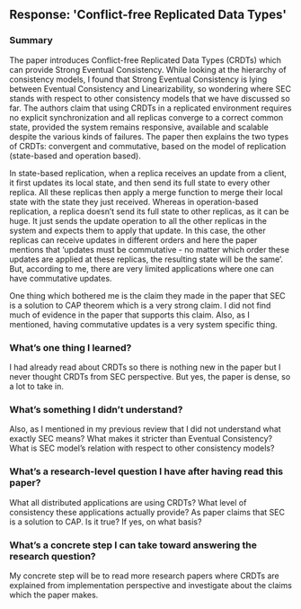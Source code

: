 ﻿## Response: 'Conflict-free Replicated Data Types'

### Summary

The paper introduces Conflict-free Replicated Data Types (CRDTs) which can provide Strong Eventual Consistency. While looking at the hierarchy of consistency models, I found that Strong Eventual Consistency is lying between Eventual Consistency and Linearizability, so wondering where SEC stands with respect to other consistency models that we have discussed so far. The authors claim that using CRDTs in a replicated environment requires no explicit synchronization and all replicas converge to a correct common state, provided the system remains responsive, available and scalable despite the various kinds of failures. The paper then explains the two types of CRDTs: convergent and commutative, based on the model of replication (state-based and operation based).

In state-based replication, when a replica receives an update from a client, it first updates its local state, and then send its full state to every other replica. All these replicas then apply a merge function to merge their local state with the state they just received. Whereas in operation-based replication, a replica doesn’t send its full state to other replicas, as it can be huge. It just sends the update operation to all the other replicas in the system and expects them to apply that update. In this case, the other replicas can receive updates in different orders and here the paper mentions that ‘updates must be commutative - no matter which order these updates are applied at these replicas, the resulting state will be the same’. But, according to me, there are very limited applications where one can have commutative updates.

One thing which bothered me is the claim they made in the paper that SEC is a solution to CAP theorem which is a very strong claim. I did not find much of evidence in the paper that supports this claim. Also, as I mentioned, having commutative updates is a very system specific thing.

### What’s one thing I learned?
I had already read about CRDTs so there is nothing new in the paper but I never thought CRDTs from SEC perspective. But yes, the paper is dense, so a lot to take in.

### What’s something I didn’t understand?
Also, as I mentioned in my previous review that I did not understand what exactly SEC means? What makes it stricter than Eventual Consistency?
What is SEC model’s relation with respect to other consistency models?

### What’s a research-level question I have after having read this paper?
What all distributed applications are using CRDTs? What level of consistency these applications actually provide?
As paper claims that SEC is a solution to CAP. Is it true? If yes, on what basis?

### What’s a concrete step I can take toward answering the research question?
My concrete step will be to read more research papers where CRDTs are explained from implementation perspective and investigate about the claims which the paper makes.

